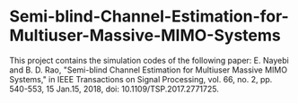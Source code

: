 # Semi-blind-Channel-Estimation-for-Multiuser-Massive-MIMO-Systems
This project contains the simulation codes of the following paper: E. Nayebi and B. D. Rao, "Semi-blind Channel Estimation for Multiuser Massive MIMO Systems," in IEEE Transactions on Signal Processing, vol. 66, no. 2, pp. 540-553, 15 Jan.15, 2018, doi: 10.1109/TSP.2017.2771725.

